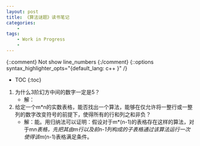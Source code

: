 ```yaml
---
layout: post
title: 《算法谜题》读书笔记
categories:
    - 
tags:
    - Work in Progress
    - 
---
```


{::comment} Not show line_numbers {:/comment}
{::options syntax_highlighter_opts="{default_lang: c++ \}" /}

* TOC
{:toc}

1. 为什么3阶幻方中间的数字一定是5？
   - 解：
1. 给定一个m*n的实数表格，能否找出一个算法，能够在仅允许将一整行或一整列的数字改变符号的前提下，使得所有的行和列之和非负？
   - 解：能。用归纳法可以证明：假设对于m*(n-1)的表格存在这样的算法，对于m*n表格，先把其由m行以及前n-1列构成的子表格通过该算法运行一次使得该m*(n-1)表格满足条件。
